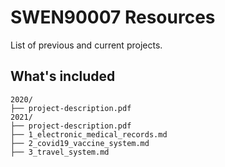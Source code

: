 # SWEN90007 Resources

List of previous and current projects.

## What's included
```text
2020/
├── project-description.pdf
2021/
├── project-description.pdf
├── 1_electronic_medical_records.md
├── 2_covid19_vaccine_system.md
├── 3_travel_system.md
```
